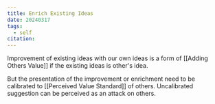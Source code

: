 ```yaml
---
title: Enrich Existing Ideas
date: 20240317
tags:
  - self
citation:
---
```

Improvement of existing ideas with our own ideas is a form of [[Adding Others Value]] if the existing ideas is other's idea.

But the presentation of the improvement or enrichment need to be calibrated to [[Perceived Value Standard]] of others. Uncalibrated suggestion can be perceived as an attack on others.